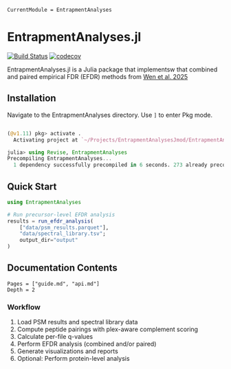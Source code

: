 ```@meta
CurrentModule = EntrapmentAnalyses
```

# EntrapmentAnalyses.jl

[![Build Status](https://github.com/nwamsley1/EntrapmentAnalyses.jl/actions/workflows/CI.yml/badge.svg?branch=master)](https://github.com/nwamsley1/EntrapmentAnalyses.jl/actions/workflows/CI.yml?query=branch%3Amaster)
[![codecov](https://codecov.io/gh/nwamsley1/EntrapmentAnalyses.jl/branch/master/graph/badge.svg)](https://codecov.io/gh/nwamsley1/EntrapmentAnalyses.jl)

EntrapmentAnalyses.jl is a Julia package that implementsw that combined and paired empirical FDR (EFDR) methods from [Wen et al. 2025](https://pubmed.ncbi.nlm.nih.gov/40524023/)

## Installation
Navigate to the EntrapmentAnalyses directory. Use `]` to enter Pkg mode. 
```julia

(@v1.11) pkg> activate .
  Activating project at `~/Projects/EntrapmentAnalysesJmod/EntrapmentAnalyses`

julia> using Revise, EntrapmentAnalyses
Precompiling EntrapmentAnalyses...
  1 dependency successfully precompiled in 6 seconds. 273 already precompiled.
```


## Quick Start

```julia
using EntrapmentAnalyses

# Run precursor-level EFDR analysis
results = run_efdr_analysis(
    ["data/psm_results.parquet"],
    "data/spectral_library.tsv";
    output_dir="output"
)
```

## Documentation Contents

```@contents
Pages = ["guide.md", "api.md"]
Depth = 2
```

### Workflow

1. Load PSM results and spectral library data
2. Compute peptide pairings with plex-aware complement scoring
3. Calculate per-file q-values
4. Perform EFDR analysis (combined and/or paired)
5. Generate visualizations and reports
6. Optional: Perform protein-level analysis
